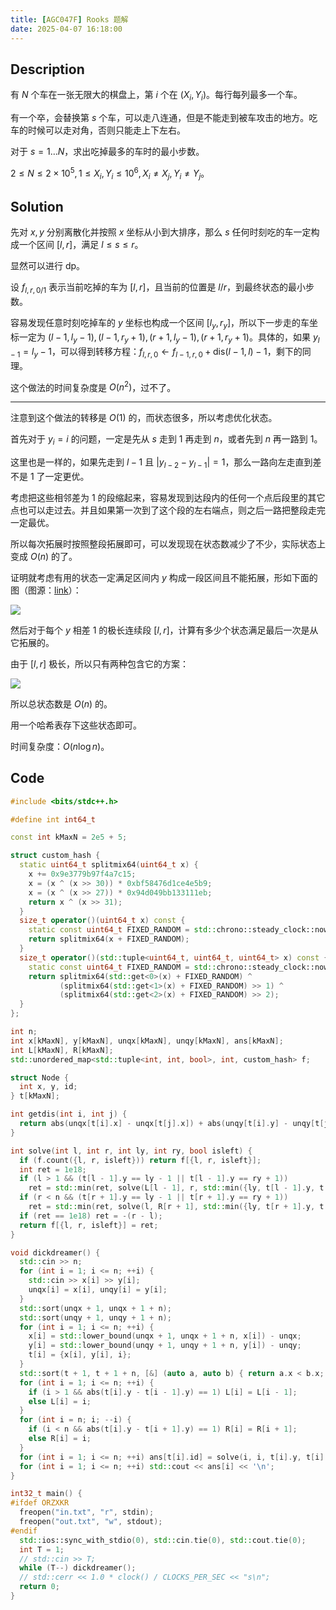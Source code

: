 ```yaml
---
title: [AGC047F] Rooks 题解
date: 2025-04-07 16:18:00
---
```


## Description

有 $N$ 个车在一张无限大的棋盘上，第 $i$ 个在 $(X_i,Y_i)$。每行每列最多一个车。

有一个卒，会替换第 $s$ 个车，可以走八连通，但是不能走到被车攻击的地方。吃车的时候可以走对角，否则只能走上下左右。

对于 $s=1\ldots N$，求出吃掉最多的车时的最小步数。

$2\leq N\leq 2\times 10^5,1\leq X_i,Y_i\leq 10^6,X_i\neq X_j,Y_i\neq Y_j$。

## Solution

先对 $x,y$ 分别离散化并按照 $x$ 坐标从小到大排序，那么 $s$ 任何时刻吃的车一定构成一个区间 $[l,r]$，满足 $l\leq s\leq r$。

显然可以进行 dp。

设 $f_{l,r,0/1}$ 表示当前吃掉的车为 $[l,r]$，且当前的位置是 $l/r$，到最终状态的最小步数。

容易发现任意时刻吃掉车的 $y$ 坐标也构成一个区间 $[l_y,r_y]$，所以下一步走的车坐标一定为 $(l-1,l_y-1),(l-1,r_y+1),(r+1,l_y-1),(r+1,r_y+1)$。具体的，如果 $y_{l-1}=l_y-1$，可以得到转移方程：$f_{l,r,0}\leftarrow f_{l-1,r,0}+\text{dis}(l-1,l)-1$，剩下的同理。

这个做法的时间复杂度是 $O(n^2)$，过不了。

---

注意到这个做法的转移是 $O(1)$ 的，而状态很多，所以考虑优化状态。

首先对于 $y_i=i$ 的问题，一定是先从 $s$ 走到 $1$ 再走到 $n$，或者先到 $n$ 再一路到 $1$。

这里也是一样的，如果先走到 $l-1$ 且 $|y_{l-2}-y_{l-1}|=1$，那么一路向左走直到差不是 $1$ 了一定更优。

考虑把这些相邻差为 $1$ 的段缩起来，容易发现到达段内的任何一个点后段里的其它点也可以走过去。并且如果第一次到了这个段的左右端点，则之后一路把整段走完一定最优。

所以每次拓展时按照整段拓展即可，可以发现现在状态数减少了不少，实际状态上变成 $O(n)$ 的了。

证明就考虑有用的状态一定满足区间内 $y$ 构成一段区间且不能拓展，形如下面的图（图源：[link](https://www.luogu.com.cn/article/7ppjwwio)）：

![](https://cdn.luogu.com.cn/upload/image_hosting/2j795wue.png)

然后对于每个 $y$ 相差 $1$ 的极长连续段 $[l,r]$，计算有多少个状态满足最后一次是从它拓展的。

由于 $[l,r]$ 极长，所以只有两种包含它的方案：

![](https://cdn.luogu.com.cn/upload/image_hosting/9obmxfu5.png)

所以总状态数是 $O(n)$ 的。

用一个哈希表存下这些状态即可。

时间复杂度：$O(n\log n)$。

## Code

```cpp
#include <bits/stdc++.h>

#define int int64_t

const int kMaxN = 2e5 + 5;

struct custom_hash {
  static uint64_t splitmix64(uint64_t x) {
    x += 0x9e3779b97f4a7c15;
    x = (x ^ (x >> 30)) * 0xbf58476d1ce4e5b9;
    x = (x ^ (x >> 27)) * 0x94d049bb133111eb;
    return x ^ (x >> 31);
  }
  size_t operator()(uint64_t x) const {
    static const uint64_t FIXED_RANDOM = std::chrono::steady_clock::now().time_since_epoch().count();
    return splitmix64(x + FIXED_RANDOM);
  }
  size_t operator()(std::tuple<uint64_t, uint64_t, uint64_t> x) const {
    static const uint64_t FIXED_RANDOM = std::chrono::steady_clock::now().time_since_epoch().count();
    return splitmix64(std::get<0>(x) + FIXED_RANDOM) ^
           (splitmix64(std::get<1>(x) + FIXED_RANDOM) >> 1) ^
           (splitmix64(std::get<2>(x) + FIXED_RANDOM) >> 2);
  }
};

int n;
int x[kMaxN], y[kMaxN], unqx[kMaxN], unqy[kMaxN], ans[kMaxN];
int L[kMaxN], R[kMaxN];
std::unordered_map<std::tuple<int, int, bool>, int, custom_hash> f;

struct Node {
  int x, y, id;
} t[kMaxN];

int getdis(int i, int j) {
  return abs(unqx[t[i].x] - unqx[t[j].x]) + abs(unqy[t[i].y] - unqy[t[j].y]);
}

int solve(int l, int r, int ly, int ry, bool isleft) {
  if (f.count({l, r, isleft})) return f[{l, r, isleft}];
  int ret = 1e18;
  if (l > 1 && (t[l - 1].y == ly - 1 || t[l - 1].y == ry + 1))
    ret = std::min(ret, solve(L[l - 1], r, std::min({ly, t[l - 1].y, t[L[l - 1]].y}), std::max({ry, t[l - 1].y, t[L[l - 1]].y}), 1) + getdis(l - 1, isleft ? l : r) + getdis(l - 1, L[l - 1]));
  if (r < n && (t[r + 1].y == ly - 1 || t[r + 1].y == ry + 1))
    ret = std::min(ret, solve(l, R[r + 1], std::min({ly, t[r + 1].y, t[R[r + 1]].y}), std::max({ry, t[r + 1].y, t[R[r + 1]].y}), 0) + getdis(r + 1, isleft ? l : r) + getdis(r + 1, R[r + 1]));
  if (ret == 1e18) ret = -(r - l);
  return f[{l, r, isleft}] = ret;
}

void dickdreamer() {
  std::cin >> n;
  for (int i = 1; i <= n; ++i) {
    std::cin >> x[i] >> y[i];
    unqx[i] = x[i], unqy[i] = y[i];
  }
  std::sort(unqx + 1, unqx + 1 + n);
  std::sort(unqy + 1, unqy + 1 + n);
  for (int i = 1; i <= n; ++i) {
    x[i] = std::lower_bound(unqx + 1, unqx + 1 + n, x[i]) - unqx;
    y[i] = std::lower_bound(unqy + 1, unqy + 1 + n, y[i]) - unqy;
    t[i] = {x[i], y[i], i};
  }
  std::sort(t + 1, t + 1 + n, [&] (auto a, auto b) { return a.x < b.x; });
  for (int i = 1; i <= n; ++i) {
    if (i > 1 && abs(t[i].y - t[i - 1].y) == 1) L[i] = L[i - 1];
    else L[i] = i;
  }
  for (int i = n; i; --i) {
    if (i < n && abs(t[i].y - t[i + 1].y) == 1) R[i] = R[i + 1];
    else R[i] = i;
  }
  for (int i = 1; i <= n; ++i) ans[t[i].id] = solve(i, i, t[i].y, t[i].y, 1);
  for (int i = 1; i <= n; ++i) std::cout << ans[i] << '\n';
}

int32_t main() {
#ifdef ORZXKR
  freopen("in.txt", "r", stdin);
  freopen("out.txt", "w", stdout);
#endif
  std::ios::sync_with_stdio(0), std::cin.tie(0), std::cout.tie(0);
  int T = 1;
  // std::cin >> T;
  while (T--) dickdreamer();
  // std::cerr << 1.0 * clock() / CLOCKS_PER_SEC << "s\n";
  return 0;
}
```